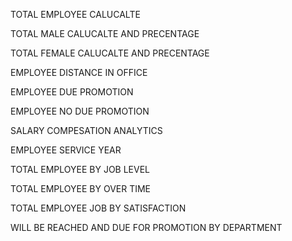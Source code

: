 


TOTAL EMPLOYEE CALUCALTE 

TOTAL MALE CALUCALTE AND PRECENTAGE  

TOTAL FEMALE CALUCALTE AND  PRECENTAGE 

EMPLOYEE DISTANCE IN OFFICE 

EMPLOYEE DUE PROMOTION 

EMPLOYEE NO DUE PROMOTION 

SALARY COMPESATION ANALYTICS 

EMPLOYEE SERVICE YEAR 

TOTAL EMPLOYEE BY JOB LEVEL 

TOTAL EMPLOYEE BY OVER TIME 

TOTAL EMPLOYEE JOB BY SATISFACTION 

WILL BE REACHED AND DUE FOR PROMOTION BY DEPARTMENT  

